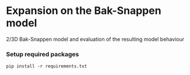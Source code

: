 # Expansion on the Bak-Snappen model

2/3D Bak-Snappen model and evaluation of the resulting model behaviour

### Setup required packages

```
pip install -r requirements.txt
```
